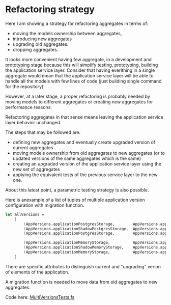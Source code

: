 # Refactoring strategy

Here I am showing a strategy for refactoring aggregates in terms of:  
- moving the models ownership between aggregates, 
- introducing new aggregates 
- upgrading old aggregates.
- dropping aggregates.

It looks more convenient having few aggregate, in a development and prototyping stage because this will simplify testing, prototyping, building the application service layer.
Consider that having everithing in a single aggregate would mean that the application service layer will be able to handle all the models with few lines of code (just building single command for the repository)

However, at a later stage, a proper refactoring is probably needed by moving models to different aggregates or creating new aggregates for performance reasons.

Refactoring aggregates in that sense means leaving the application service layer behavior unchanged.

The steps that may be followed are:
- defining new aggregates and eventually create upgraded version of current aggregates
- moving models ownership from old aggregates to new aggregates (or to updated versions of the same aggregates which is the same)
- creating an upgraded version of the application service layer using the new set of aggregates
- applying the equivalent tests of the previous service layer to the new one.

About this latest point, a parametric testing strategy is also possible.

Here is anexample of a list of tuples of multiple application version configuration with migration function.
 
```FSharp
let allVersions =
    [
        (AppVersions.applicationPostgresStorage,        AppVersions.applicationPostgresStorage,       fun () -> () |> Result.Ok)
        (AppVersions.applicationShadowPostgresStorage,  AppVersions.applicationShadowPostgresStorage, fun () -> () |> Result.Ok)
        (AppVersions.applicationPostgresStorage,        AppVersions.applicationShadowPostgresStorage, AppVersions.applicationPostgresStorage._migrator.Value)

        (AppVersions.applicationMemoryStorage,          AppVersions.applicationMemoryStorage,         fun () -> () |> Result.Ok)
        (AppVersions.applicationShadowMemoryStorage,    AppVersions.applicationShadowMemoryStorage,   fun () -> () |> Result.Ok)
        (AppVersions.applicationMemoryStorage,          AppVersions.applicationShadowMemoryStorage,   AppVersions.applicationMemoryStorage._migrator.Value)
    ]
```

There are specific attributes to distinguish current and "upgrading" verion of elements of the application. 

A migration function is needed to move data from old aggregates to new aggregates.

Code here: [MultiVersionsTests.fs](https://github.com/tonyx/Micro_ES_FSharp_Lib/blob/main/Sharpino.Sample.Test/MultiVersionsTests.fs)

